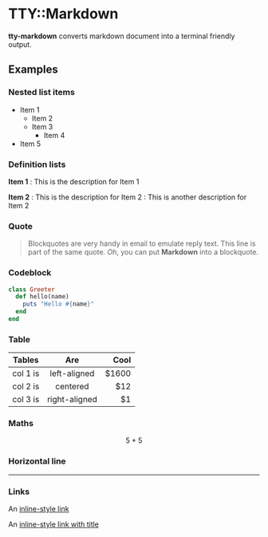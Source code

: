 
TTY::Markdown
=============

**tty-markdown** converts markdown document into a terminal friendly output.

## Examples

### Nested list items

- Item 1
  - Item 2
  - Item 3
    - Item 4
- Item 5

### Definition lists

**Item 1**
: This is the description for Item 1

**Item 2**
: This is the description for Item 2
: This is another description for Item 2

### Quote

> Blockquotes are very handy in email to emulate reply text.
> This line is part of the same quote.
> *Oh*, you can put **Markdown** into a blockquote.

### Codeblock

```ruby
class Greeter
  def hello(name)
    puts "Hello #{name}"
  end
end
```

### Table

| Tables   |      Are      |  Cool |
|----------|:-------------:|------:|
| col 1 is | left-aligned  | $1600 |
| col 2 is | centered      | $12   |
| col 3 is | right-aligned | $1    |

### Maths

$$5+5$$

### Horizontal line

***

### Links

An [inline-style link](https://ttytoolkit.org)

An [inline-style link with title](https://ttytoolkit.org "TTY Toolkit Homepage")


